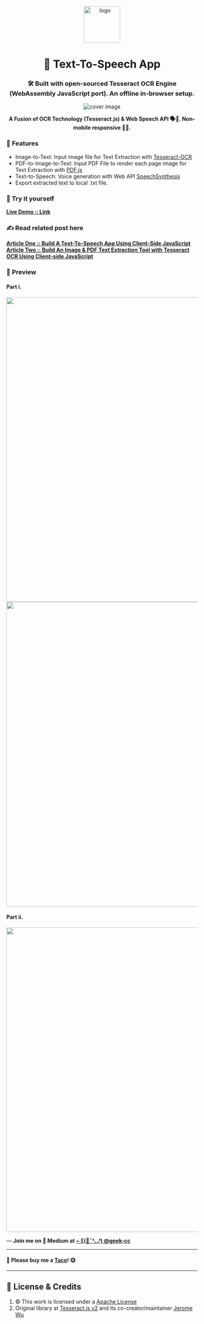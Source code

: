 <div align="center">
  <img src="https://github.com/incubated-geek-cc/Text-To-Speech-App/raw/main/img/logo.png" width="96" alt="logo">

  # 🔎 Text-To-Speech App

  ### 🛠️ Built with open-sourced Tesseract OCR Engine (WebAssembly JavaScript port). An offline in-browser setup.

  <img src="https://miro.medium.com/max/1050/1*HpLqMW2nShvkHuO28XDOZw.png" alt="cover image">

**A Fusion of OCR Technology (Tesseract.js) & Web Speech API 🗣💬.  Non-mobile responsive 📱🚫.**

<div align="left">

### 📌 Features

</div>
<div align="left">

<ul>
	<li>Image-to-Text: Input image file for Text Extraction with <a href='https://github.com/tesseract-ocr/tesseract' target='_blank'>Tesseract-OCR</a></li>
	<li>PDF-to-Image-to-Text: Input PDF File to render each page image for Text Extraction with <a href='https://mozilla.github.io/pdf.js' target='_blank'>PDF.js</a></li>
	<li>Text-to-Speech: Voice generation with Web API <a href='https://developer.mozilla.org/en-US/docs/Web/API/SpeechSynthesis' target='_blank'>SpeechSynthesis</a></li>
	<li>Export extracted text to local .txt file.</li>
</ul>

</div>
</div>

### 🌟 Try it yourself
[**Live Demo :: Link**](https://incubated-geek-cc.github.io/Text-To-Speech-App)

### ✍ Read related post here
[**Article One :: Build A Text-To-Speech App Using Client-Side JavaScript**](https://geek-cc.medium.com/build-a-text-to-speech-app-using-client-side-javascript-98cd72df73bb)
<br>
[**Article Two :: Build An Image & PDF Text Extraction Tool with Tesseract OCR Using Client-side JavaScript**](https://geek-cc.medium.com/build-an-image-pdf-text-extraction-tool-with-tesseract-ocr-using-client-side-javascript-6126031001)

### 👀 Preview

#### Part i.
<img src='https://miro.medium.com/max/900/1*yv3K9jUTBEoO115r7yXSOQ.gif' width="800px" />

<img src='https://miro.medium.com/max/1050/1*ZfYL_Ff-4bp5Vgsdojc2Cg.png' width="800px" />

#### Part ii.
<img src='https://miro.medium.com/max/900/1*qO3olCr6LsSdOydbHS1fTA.gif' width="800px" />

<p>— <b>Join me on 📝 <b>Medium</b> at <a href='https://medium.com/@geek-cc' target='_blank'>~ ξ(🎀˶❛◡❛) @geek-cc</a></b></p>

---

#### 🌮 Please buy me a <a href='https://www.buymeacoffee.com/geekcc' target='_blank'>Taco</a>! 😋

---

## 📜 License & Credits

<ol>
	<li>© This work is licensed under a <a rel="license" href="https://github.com/incubated-geek-cc/Text-To-Speech-App/raw/main/LICENSE.txt">Apache License</a>
	</li>
	<li>Original library at <a href='https://tesseract.projectnaptha.com/' target='_blank'>Tesseract.js v2</a> and its co-creator/maintainer <a href="https://github.com/jeromewu" target="_blank">Jerome Wu</a></li>
</ol>